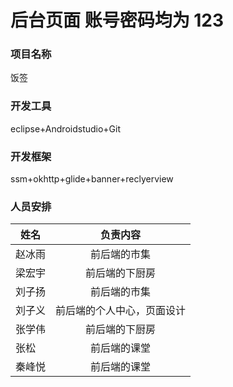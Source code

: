 # 后台页面 账号密码均为 123
### 项目名称 
  饭签
### 开发工具
  eclipse+Androidstudio+Git
### 开发框架
  ssm+okhttp+glide+banner+reclyerview
### 人员安排
姓名|负责内容
--|:--:
赵冰雨|前后端的市集
梁宏宇|前后端的下厨房
刘子扬|前后端的市集
刘子义|前后端的个人中心，页面设计
张学伟|前后端的下厨房
张松|前后端的课堂
秦峰悦|前后端的课堂










